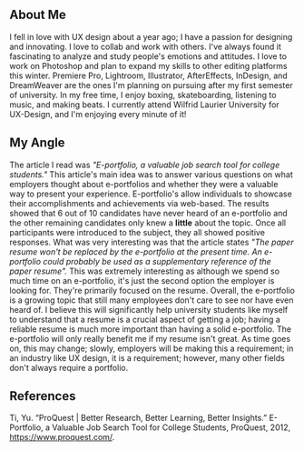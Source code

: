 ## About Me

I fell in love with UX design about a year ago; I have a passion for designing and innovating. I love to collab and work with others. I've always found it fascinating to analyze and study people's emotions and attitudes. I love to work on Photoshop and plan to expand my skills to other editing platforms this winter. Premiere Pro, Lightroom, Illustrator, AfterEffects, InDesign, and DreamWeaver are the ones I'm planning on pursuing after my first semester of university. In my free time, I enjoy boxing, skateboarding, listening to music, and making beats. I currently attend Wilfrid Laurier University for UX-Design, and I'm enjoying every minute of it! 
## My Angle

The article I read was <em>"E-portfolio, a valuable job search tool for college students." </em> This article's main idea was to answer various questions on what employers thought about e-portfolios and whether they were a valuable way to present your experience. E-portfolio's allow individuals to showcase their accomplishments and achievements via web-based. The results showed that 6 out of 10 candidates have never heard of an e-portfolio and the other remaining candidates only knew a <strong>little</strong> about the topic. Once all participants were introduced to the subject, they all showed positive responses. What was very interesting was that the article states <em>"The paper resume won't be replaced by the e-portfolio at the present time. An e-portfolio could probably be used as a supplementary reference of the paper resume".  </em> This was extremely interesting as although we spend so much time on an e-portfolio, it's just the second option the employer is looking for. They're primarily focused on the resume. Overall, the e-portfolio is a growing topic that still many employees don't care to see nor have even heard of. I believe this will significantly help university students like myself to understand that a resume is a crucial aspect of getting a job; having a reliable resume is much more important than having a solid e-portfolio. The e-portfolio will only really benefit me if my resume isn't great. As time goes on, this may change; slowly, employers will be making this a requirement; in an industry like UX design, it is a requirement; however, many other fields don't always require a portfolio. 


## References 

Ti, Yu. “ProQuest | Better Research, Better Learning, Better Insights.” E-Portfolio, a Valuable Job Search Tool for College Students, ProQuest, 2012, https://www.proquest.com/. 